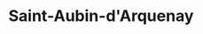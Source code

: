 ---
title: Saint-Aubin-d'Arquenay
url: /saint-aubin-darquenay/
latitude: 49.261
longitude: -0.287
---
